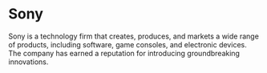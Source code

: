# Sony
Sony is a technology firm that creates, produces, and markets a wide range of products, including software, game consoles, and electronic devices. The company has earned a reputation for introducing groundbreaking innovations.
